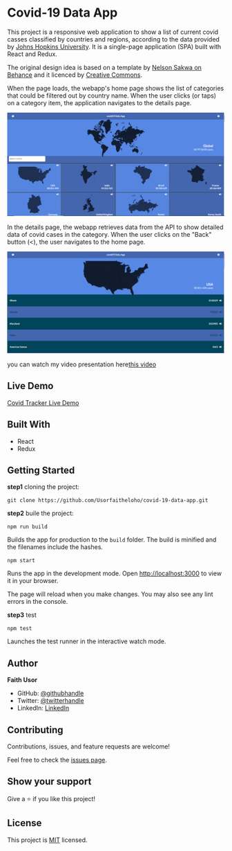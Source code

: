 # Covid-19 Data App

This project is a responsive web application to show a list of current covid casses classified by countries and regions, according to the data provided by [Johns Hopkins University](https://systems.jhu.edu/research/public-health/ncov/).
It is a single-page application (SPA) built with React and Redux.

The original design idea is based on a template by [Nelson Sakwa on Behance](https://www.behance.net/sakwadesignstudio) and it licenced by [Creative Commons](https://creativecommons.org/licenses/by-nc/4.0/).

When the page loads, the webapp's home page shows the list of categories that could be filtered out by country name. When the user clicks (or taps) on a category item, the application navigates to the details page.

![image](./public/screenshot1.PNG)

In the details page, the webapp retrieves data from the API to show detailed data of covid cases in the category. When the user clicks on the "Back" button (<), the user navigates to the home page.

![image](./public/screenshot2.PNG)

you can watch my video presentation here[this video](https://www.loom.com/share/fc770c3bd8cf4543b1c050ab5e52aa0b)


## Live Demo
[Covid Tracker Live Demo](https://covid-19-data-app.netlify.app/)

## Built With
- React
- Redux

## Getting Started
**step1** cloning the project:
```
git clone https://github.com/Usorfaitheloho/covid-19-data-app.git
```
**step2** buile the project:
```
npm run build
```

Builds the app for production to the `build` folder.
The build is minified and the filenames include the hashes.

```
npm start
```
Runs the app in the development mode.
Open [http://localhost:3000](http://localhost:3000) to view it in your browser.

The page will reload when you make changes.
You may also see any lint errors in the console.

**step3** test
```
npm test
```
Launches the test runner in the interactive watch mode.
## Author
**Faith Usor**
- GitHub: [@githubhandle](https://github.com/usorfaitheloho)
- Twitter: [@twitterhandle](https://twitter.com/faith-usor16)
- LinkedIn: [LinkedIn](https://www.linkedin.com/in/faith-usor/)

## Contributing

Contributions, issues, and feature requests are welcome!

Feel free to check the [issues page](../../issues/).

## Show your support

Give a ⭐️ if you like this project!

## License

This project is [MIT](./MIT.md) licensed.
